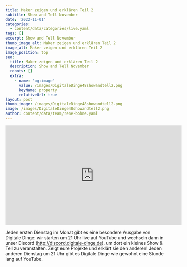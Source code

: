 ```yaml
---
title: Maker zeigen und erklären Teil 2
subtitle: Show and Tell November
date: '2022-11-01'
categories:
  - content/data/categories/live.yaml
tags: []
excerpt: Show and Tell November
thumb_image_alt: Maker zeigen und erklären Teil 2
image_alt: Maker zeigen und erklären Teil 2
image_position: top
seo:
  title: Maker zeigen und erklären Teil 2
  description: Show and Tell November
  robots: []
  extra:
    - name: 'og:image'
      value: /images/DigitaleDinge48showandtell2.png
      keyName: property
      relativeUrl: true
layout: post
thumb_image: /images/DigitaleDinge48showandtell2.png
image: /images/DigitaleDinge48showandtell2.png
author: content/data/team/rene-bohne.yaml
---
```

<iframe width="560" height="315"
src="https://www.youtube-nocookie.com/embed/2oo4oE_jpH0?modestbranding=1"
frameborder="0" allow="accelerometer; autoplay; encrypted-media;
gyroscope; picture-in-picture" allowfullscreen>\\\</iframe>

Jeden ersten Dienstag im Monat gibt es eine besondere Ausgabe von Digitale Dinge: wir starten um 21 Uhr live auf YouTube und wechseln dann in unser Discord (http://discord.digitale-dinge.de), um dort ein kleines Show & Tell zu veranstalten. Zeigt eure Projekte und erklärt sie den anderen!
Jeden anderen Dienstag um 21 Uhr gibt es Digitale Dinge wie gewohnt eine Stunde lang auf YouTube.


